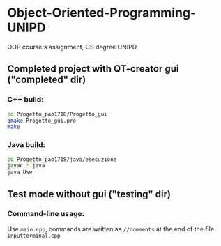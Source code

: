 # Object-Oriented-Programming-UNIPD
OOP course's assignment, CS degree UNIPD

## Completed project with QT-creator gui ("completed" dir)

### C++ build:
```sh
cd Progetto_pao1718/Progetto_gui
qmake Progetto_gui.pro
make
```
### Java build:
```sh
cd Progetto_pao1718/java/esecuzione
javac *.java
java Use
```
## Test mode without gui ("testing" dir)

### Command-line usage:
Use ```main.cpp```, commands are written as ```//comments``` at the end of the file ```inputterminal.cpp```
